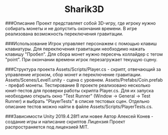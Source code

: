 <h1 align="center">Sharik3D</h1>
###Описание
Проект представляет собой 3D-игру, где игроку нужно собирать монеты и не допустить окончания времени. В игре реализована возможность переключения гравитации.

###Использование
Игрок управляет персонажем с помощью клавиш клавиатуры. Для переключения гравитации необходимо нажать клавишу "Пробел". Для сбора монет нужно пересечь коллайдер с тегом "point". При окончании времени игрок перезагружает текущую сцену.

###Структура проекта
Assets/Scripts/Player.cs - скрипт, отвечающий за управление игроком, сбор монет и переключение гравитации.
Assets/Scenes/Level1.unity - сцена с уровнем.
Assets/Prefabs/Coin.prefab - префаб монеты.
Тестирование
В проекте реализовано несколько юнит-тестов для проверки работы скрипта Player.cs. Для их запуска необходимо открыть окно "Test Runner" (Window -> General -> Test Runner) и выбрать "PlayerTests" в списке тестовых сцен. Отдельно описание тестов можно найти в файле Assets/Scripts/PlayerTests.cs.

###Зависимости
Unity 2019.4.28f1 или новее
Автор 
Алексей Конев - создание игры и написание скриптов
Лицензия
Проект распространяется под лицензией MIT.

